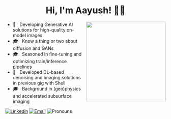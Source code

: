 
<h1 align="center">Hi, I'm Aayush! 🙋‍♂️ </h1>

<img align ="right" src = "https://media.giphy.com/media/jRf5fsn8G6YaogAWxn/giphy.gif" width="250" height="250">

- 💼 &nbsp; Developing Generative AI solutions for high-quality on-model images
- 🎓 &nbsp; Know a thing or two about diffusion and GANs
- 🎓 &nbsp; Seasoned in fine-tuning and optimizing train/inference pipelines
- 💼 &nbsp; Developed DL-based denoising and imaging solutions in previous gig with Shell
- 🎓 &nbsp; Background in (geo)physics and accelerated subsurface imaging


[![Linkedin](https://img.shields.io/badge/-LinkedIn-blue?style=flat&logo=Linkedin&logoColor=white&link=https://linkedin.com/in/brennankbrown/)](https://www.linkedin.com/in/aayush-garg-8b26a734/)
[![Email](https://img.shields.io/badge/-Email-c14438?style=flat&logo=Gmail&logoColor=white)](aayushgargiitr@gmail.com)
![Pronouns](https://img.shields.io/badge/Pronouns-He%2FHim-brightgreen?style=flat)                                                                        
